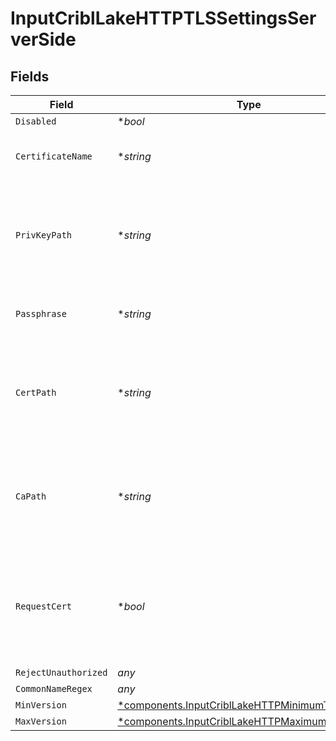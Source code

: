 # InputCriblLakeHTTPTLSSettingsServerSide


## Fields

| Field                                                                                                             | Type                                                                                                              | Required                                                                                                          | Description                                                                                                       |
| ----------------------------------------------------------------------------------------------------------------- | ----------------------------------------------------------------------------------------------------------------- | ----------------------------------------------------------------------------------------------------------------- | ----------------------------------------------------------------------------------------------------------------- |
| `Disabled`                                                                                                        | **bool*                                                                                                           | :heavy_minus_sign:                                                                                                | N/A                                                                                                               |
| `CertificateName`                                                                                                 | **string*                                                                                                         | :heavy_minus_sign:                                                                                                | The name of the predefined certificate                                                                            |
| `PrivKeyPath`                                                                                                     | **string*                                                                                                         | :heavy_minus_sign:                                                                                                | Path on server containing the private key to use. PEM format. Can reference $ENV_VARS.                            |
| `Passphrase`                                                                                                      | **string*                                                                                                         | :heavy_minus_sign:                                                                                                | Passphrase to use to decrypt private key                                                                          |
| `CertPath`                                                                                                        | **string*                                                                                                         | :heavy_minus_sign:                                                                                                | Path on server containing certificates to use. PEM format. Can reference $ENV_VARS.                               |
| `CaPath`                                                                                                          | **string*                                                                                                         | :heavy_minus_sign:                                                                                                | Path on server containing CA certificates to use. PEM format. Can reference $ENV_VARS.                            |
| `RequestCert`                                                                                                     | **bool*                                                                                                           | :heavy_minus_sign:                                                                                                | Require clients to present their certificates. Used to perform client authentication using SSL certs.             |
| `RejectUnauthorized`                                                                                              | *any*                                                                                                             | :heavy_minus_sign:                                                                                                | N/A                                                                                                               |
| `CommonNameRegex`                                                                                                 | *any*                                                                                                             | :heavy_minus_sign:                                                                                                | N/A                                                                                                               |
| `MinVersion`                                                                                                      | [*components.InputCriblLakeHTTPMinimumTLSVersion](../../models/components/inputcribllakehttpminimumtlsversion.md) | :heavy_minus_sign:                                                                                                | N/A                                                                                                               |
| `MaxVersion`                                                                                                      | [*components.InputCriblLakeHTTPMaximumTLSVersion](../../models/components/inputcribllakehttpmaximumtlsversion.md) | :heavy_minus_sign:                                                                                                | N/A                                                                                                               |
